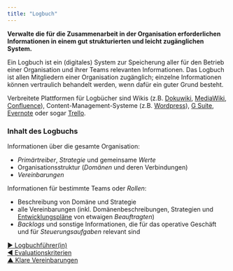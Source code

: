 ```yaml
---
title: "Logbuch"
---
```



**Verwalte die für die Zusammenarbeit in der Organisation erforderlichen Informationen in einem gut strukturierten und leicht zugänglichen System.**

Ein Logbuch ist ein (digitales) System zur Speicherung aller für den Betrieb einer Organisation und ihrer Teams relevanten Informationen. Das Logbuch ist allen Mitgliedern einer Organisation zugänglich; einzelne Informationen können vertraulich behandelt werden, wenn dafür ein guter Grund besteht.

Verbreitete Plattformen für Logbücher sind Wikis (z.B. [Dokuwiki](https://www.dokuwiki.org/), [MediaWiki](https://www.mediawiki.org/), [Confluence](https://www.atlassian.com/software/confluence)), Content-Management-Systeme (z.B. [Wordpress](https://wordpress.org/)), [G Suite](https://gsuite.google.com), [Evernote](https://evernote.com/business) oder sogar [Trello](https://trello.com/).

### Inhalt des Logbuchs

Informationen über die gesamte Organisation:

- <dfn data-info="Primärtreiber: Der Primärtreiber einer Domäne ist der übergeordnete Treiber, den die Verantwortlichen für diese Domäne beantworten.">Primärtreiber</dfn>, <dfn data-info="Strategie: Der generelle Ansatz, wie Mitarbeiter planen, in einer bestimmten Domäne Wert zu schöpfen.">Strategie</dfn> und gemeinsame <dfn data-info="Werte: Wichtige Prinzipien, an denen Personen ihr Verhalten ausrichten. Nicht zu verwechseln mit dem Begriff &quot;Wert&quot; (Singular) in Zusammenhang mit Treibern.">Werte</dfn>
- Organisationsstruktur (<dfn data-info="Domäne: Ein eigener Arbeits-, Einfluss-  und Entscheidungsbereich innerhalb einer Organisation.">Domänen</dfn> und deren Verbindungen)
- <dfn data-info="Vereinbarung: Eine gemeinsam beschlossene Richtlinie, ein Prozess, ein Protokoll oder eine Policy, die den den Wertfluss in der Organisation steuert.">Vereinbarungen</dfn> 

Informationen für bestimmte Teams oder <dfn data-info="Rolle: Ein Domäne, die an eine Einzelperson delegiert wird.">Rollen</dfn>:

- Beschreibung von Domäne und Strategie
- alle Vereinbarungen (inkl. Domänenbeschreibungen, Strategien und [Entwicklungspläne](development-plan.html) von etwaigen <dfn data-info="Beauftragte: Eine Person oder Gruppe, die die Verantwortlichkeit für eine Domäne übernimmt.">Beauftragten</dfn>)
- <dfn data-info="Backlog: Eine Liste von (meist priorisierten) offenen Aufgaben (Leistungen), oder Treibern, die noch bearbeitet werden müssen.">Backlogs</dfn> und sonstige Informationen, die für das operative Geschäft und für <dfn data-info="Governance: Die Summer aller Aktivitäten, die dazu dienen, Ziele zu bestimmen und dann die Entscheidungen zu treffen und weiterzuentwickeln, die die Menschen dahin führen, diese Ziele zu erreichen.">Steuerungsaufgaben</dfn> relevant sind

[&#9654; Logbuchführer(in)](logbook-keeper.html)<br/>[&#9664; Evaluationskriterien](evaluation-criteria.html)<br/>[&#9650; Klare Vereinbarungen](defining-agreements.html)

